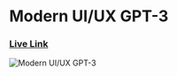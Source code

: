 # Modern UI/UX GPT-3

### [Live Link](https://zippy-marigold-34e445.netlify.app/)

![Modern UI/UX GPT-3](https://i.ibb.co/TR5LW9z/image.png)
